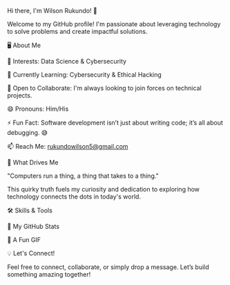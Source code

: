 Hi there, I'm Wilson Rukundo! 👋

Welcome to my GitHub profile! I'm passionate about leveraging technology to solve problems and create impactful solutions.

🖥️ About Me

👀 Interests: Data Science & Cybersecurity

🌱 Currently Learning: Cybersecurity & Ethical Hacking

💼 Open to Collaborate: I'm always looking to join forces on technical projects.

😄 Pronouns: Him/His

⚡ Fun Fact: Software development isn’t just about writing code; it’s all about debugging. 😅

📫 Reach Me: rukundowilson5@gmail.com

🚀 What Drives Me

"Computers run a thing, a thing that takes to a thing."

This quirky truth fuels my curiosity and dedication to exploring how technology connects the dots in today's world.

🛠️ Skills & Tools

🌟 My GitHub Stats



🎉 A Fun GIF



💡 Let's Connect!

Feel free to connect, collaborate, or simply drop a message. Let’s build something amazing together!



